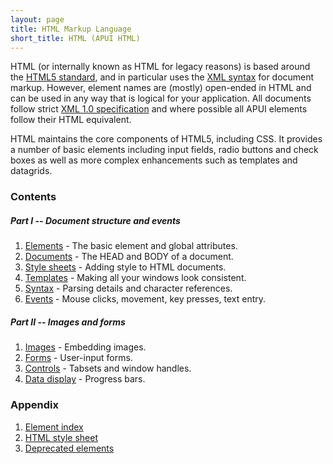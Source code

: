 ```yaml
---
layout: page
title: HTML Markup Language
short_title: HTML (APUI HTML)
---
```


HTML (or internally known as HTML for legacy reasons) is based around the [HTML5 standard](https://html.spec.whatwg.org/multipage/), and in particular uses the [XML syntax](https://html.spec.whatwg.org/multipage/xhtml.html) for document markup. However, element names are (mostly) open-ended in HTML and can be used in any way that is logical for your application. All documents follow strict [XML 1.0 specification](https://www.w3.org/TR/xml/) and where possible all APUI elements follow their HTML equivalent.

HTML maintains the core components of HTML5, including CSS. It provides a number of basic elements including input fields, radio buttons and check boxes as well as more complex enhancements such as templates and datagrids.

### Contents

##### Part I -- Document structure and events

1. [Elements](rml/elements.html) - The basic element and global attributes.
2. [Documents](rml/documents.html) - The HEAD and BODY of a document.
3. [Style sheets](rml/style_sheets.html) - Adding style to HTML documents.
4. [Templates](rml/templates.html) - Making all your windows look consistent.
5. [Syntax](rml/syntax.html) - Parsing details and character references.
6. [Events](rml/events.html) - Mouse clicks, movement, key presses, text entry. 

##### Part II -- Images and forms


1. [Images](rml/images.html) - Embedding images.
2. [Forms](rml/forms.html) - User-input forms.
3. [Controls](rml/controls.html) - Tabsets and window handles.
4.  [Data display](rml/data_display.html) - Progress bars.

### Appendix

1. [Element index](rml/element_index.html)
2. [HTML style sheet](rml/html4_style_sheet.html) 
3. [Deprecated elements](rml/deprecated.html)
